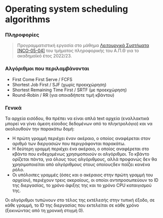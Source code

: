 # Operating system scheduling algorithms

### Πληροφορίες 
> Προγραμματιστική εργασία στο μάθημα [Λειτουργικά Συστήματα [NCO-05-04]](https://elearning.auth.gr/course/view.php?id=8119) του τμήματος πληροφορικής του Α.Π.Θ για το ακαδημαϊκό έτος 2022/23. <br />

### Αλγόριθμοι που περιλαμβάνονται

* First Come First Serve / FCFS
* Shortest Job First / SJF (χωρίς προεκχώρηση)
* Shortest Remaining Time First / SRTF (με προεκχώρηση)
* Round-Robin / RR (για οποιαδήποτε τιμή κβάντου)

### Γενικά

Τα αρχεία εισόδου, θα πρέπει να είναι απλά text αρχεία (εναλλακτικά μπορεί να γίνει άμεση είσοδος δεδομένων από το πληκτρολόγιο) και να ακολουθούν την παρακάτω δομή:

* Η πρώτη γραμμή περιέχει έναν ακέραιο, ο οποίος αναφέρεται στον αριθμό των διεργασιών που περιγράφονται παρακάτω.
* Η δεύτερη γραμμή περιέχει ένα ακέραιο, ο οποίος αναφέρεται στο κβάντο που ενδεχομένως χρησιμοποιούν οι αλγόριθμοι. Το κβάντο ορίζεται πάντα, για όλους 
τους αλγόριθμους, αλλά προφανώς δεν θα χρησιμοποιείται από αλγόριθμους στους οποίουςδεν παίζει κανένα ρόλο.
* Οι υπόλοιπες γραμμές (όσες και ο ακέραιος στην πρώτη γραμμή του αρχείου), περιέχουν τρεις ακεραίους, οι οποίοι αντιπροσωπεύουν το ID της διεργασίας, το χρόνο
άφιξης της και το χρόνο CPU καταιγισμού της.

Οι αλγόριθμοι τυπώνουν στο τέλος της εκτέλεσής στην τυπική έξοδο, σε κάθε γραμμή, το ID της διεργασίας που εκτελείται σε κάθε χρόνο (ξεκινώντας από τη χρονική στιγμή 0).
